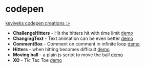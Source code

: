 # codepen
[keviveks codepen creations ;>](https://codepen.io/keviveks/)

* **ChallengeHitters** - Hit the hitters hit with time limit [demo](https://codepen.io/keviveks/pen/xZMjGQ)
* **ChangingText** - Text animation can be even better [demo](https://codepen.io/keviveks/pen/eJoYZN)
* **CommentBox** - Comment on comment in infinite loop [demo](https://codepen.io/keviveks/pen/wGMyGe)
* **Hitters** - when hitting becomes difficult [demo](https://codepen.io/keviveks/pen/PzZeyE)
* **Moving ball** - a plain js script to move the ball [demo](https://codepen.io/keviveks/pen/OMdyKN)
* **XO** - Tic Tac Toe [demo](https://codepen.io/keviveks/pen/NrdBMO)
